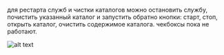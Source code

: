 для рестарта служб и чистки каталогов
можно остановить службу, почистить указанный каталог и запустить обратно
кнопки: старт, стоп, открыть каталог, очистить содержимое каталога.
чекбоксы пока не работают.

![alt text]([https://github.com/Firstoff/ServiceRestartApp/blob/master/sar.png])

